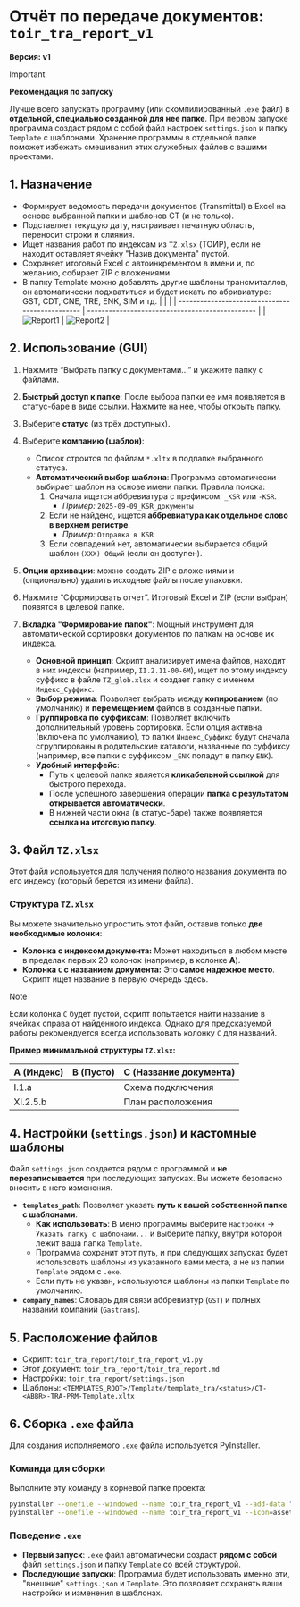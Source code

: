# Отчёт по передаче документов: `toir_tra_report_v1`

**Версия: v1**

> [!IMPORTANT]
> **Рекомендация по запуску**
>
> Лучше всего запускать программу (или скомпилированный `.exe` файл) в **отдельной, специально созданной для нее папке**.
> При первом запуске программа создаст рядом с собой файл настроек `settings.json` и папку `Template` с шаблонами. Хранение программы в отдельной папке поможет избежать смешивания этих служебных файлов с вашими проектами.

## 1. Назначение

- Формирует ведомость передачи документов (Transmittal) в Excel на основе выбранной папки и шаблонов CT (и не только).
- Подставляет текущую дату, настраивает печатную область, переносит строки и слияния.
- Ищет названия работ по индексам из `TZ.xlsx` (ТОИР), если не находит оставляет ячейку "Назив документа" пустой.
- Сохраняет итоговый Excel с автоинкрементом в имени и, по желанию, собирает ZIP с вложениями.
- ‎В папку Template можно добавлять другие шаблоны трансмиталлов, он автоматически подхватиться и будет искать по абривиатуре: GST,  CDT, CNE, TRE, ENK, SIM и тд.
  |                                                 |                                                 |
  | ----------------------------------------------- | ----------------------------------------------- |
  | ![Report1](assets/image_toir_tra_report_v1_1.png) | ![Report2](assets/image_toir_tra_report_v1_2.png) |

## 2. Использование (GUI)

1. Нажмите “Выбрать папку с документами…” и укажите папку с файлами.
2. **Быстрый доступ к папке**: После выбора папки ее имя появляется в статус-баре в виде ссылки. Нажмите на нее, чтобы открыть папку.
3. Выберите **статус** (из трёх доступных).
4. Выберите **компанию (шаблон)**:

   - Список строится по файлам `*.xltx` в подпапке выбранного статуса.
   - **Автоматический выбор шаблона**: Программа автоматически выбирает шаблон на основе имени папки. Правила поиска:
     1. Сначала ищется аббревиатура с префиксом: `_KSR` или `-KSR`.
        - *Пример:* `2025-09-09_KSR_документы`
     2. Если не найдено, ищется **аббревиатура как отдельное слово в верхнем регистре**.
        - *Пример:* `Отправка в KSR`
     3. Если совпадений нет, автоматически выбирается общий шаблон `(XXX) Общий` (если он доступен).
5. **Опции архивации**: можно создать ZIP с вложениями и (опционально) удалить исходные файлы после упаковки.
6. Нажмите “Сформировать отчет”. Итоговый Excel и ZIP (если выбран) появятся в целевой папке.
7. **Вкладка "Формирование папок"**: Мощный инструмент для автоматической сортировки документов по папкам на основе их индекса.

   - **Основной принцип**: Скрипт анализирует имена файлов, находит в них индексы (например, `II.2.11-00-6M`), ищет по этому индексу суффикс в файле `TZ_glob.xlsx` и создает папку с именем `Индекс_Суффикс`.
   - **Выбор режима**: Позволяет выбрать между **копированием** (по умолчанию) и **перемещением** файлов в созданные папки.
   - **Группировка по суффиксам**: Позволяет включить дополнительный уровень сортировки. Если опция активна (включена по умолчанию), то папки `Индекс_Суффикс` будут сначала сгруппированы в родительские каталоги, названные по суффиксу (например, все папки с суффиксом `_ENK` попадут в папку `ENK`).
   - **Удобный интерфейс**:
     - Путь к целевой папке является **кликабельной ссылкой** для быстрого перехода.
     - После успешного завершения операции **папка с результатом открывается автоматически**.
     - В нижней части окна (в статус-баре) также появляется **ссылка на итоговую папку**.

## 3. Файл `TZ.xlsx`

Этот файл используется для получения полного названия документа по его индексу (который берется из имени файла).

### Структура `TZ.xlsx`

Вы можете значительно упростить этот файл, оставив только **две необходимые колонки**:

- **Колонка с индексом документа:** Может находиться в любом месте в пределах первых 20 колонок (например, в колонке **A**).
- **Колонка `C` с названием документа:** Это **самое надежное место**. Скрипт ищет название в первую очередь здесь.

> [!NOTE]
> Если колонка `C` будет пустой, скрипт попытается найти название в ячейках справа от найденного индекса. Однако для предсказуемой работы рекомендуется всегда использовать колонку `C` для названий.

**Пример минимальной структуры `TZ.xlsx`:**

| A (Индекс) | B (Пусто) | C (Название документа) |
| :--------------- | :------------- | :-------------------------------------- |
| I.1.a            |                | Схема подключения       |
| XI.2.5.b         |                | План расположения       |

## 4. Настройки (`settings.json`) и кастомные шаблоны

Файл `settings.json` создается рядом с программой и **не перезаписывается** при последующих запусках. Вы можете безопасно вносить в него изменения.

- **`templates_path`**: Позволяет указать **путь к вашей собственной папке с шаблонами**.
  - **Как использовать**: В меню программы выберите `Настройки` -> `Указать папку с шаблонами...` и выберите папку, внутри которой лежит ваша папка `Template`.
  - Программа сохранит этот путь, и при следующих запусках будет использовать шаблоны из указанного вами места, а не из папки `Template` рядом с `.exe`.
  - Если путь не указан, используются шаблоны из папки `Template` по умолчанию.
- **`company_names`**: Словарь для связи аббревиатур (`GST`) и полных названий компаний (`Gastrans`).

## 5. Расположение файлов

- Скрипт: `toir_tra_report/toir_tra_report_v1.py`
- Этот документ: `toir_tra_report/toir_tra_report.md`
- Настройки: `toir_tra_report/settings.json`
- Шаблоны: `<TEMPLATES_ROOT>/Template/template_tra/<status>/CT-<ABBR>-TRA-PRM-Template.xltx`

## 6. Сборка `.exe` файла

Для создания исполняемого `.exe` файла используется PyInstaller.

### Команда для сборки

Выполните эту команду в корневой папке проекта:

```bash
pyinstaller --onefile --windowed --name toir_tra_report_v1 --add-data "toir_tra_report/Template;Template" toir_tra_report/toir_tra_report_v1.py
pyinstaller --onefile --windowed --name toir_tra_report_v1 --icon=assets/icon_toir_tra_report.ico --add-data "toir_tra_report/Template;Template" toir_tra_report/toir_tra_report_v1.py
```

### Поведение `.exe`

- **Первый запуск**: `.exe` файл автоматически создаст **рядом с собой** файл `settings.json` и папку `Template` со всей структурой.
- **Последующие запуски**: Программа будет использовать именно эти, "внешние" `settings.json` и `Template`. Это позволяет сохранять ваши настройки и изменения в шаблонах.
